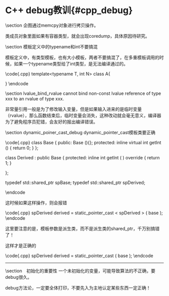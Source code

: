 C++ debug教训{#cpp_debug}
========================


\section 企图通过memcpy对象进行拷贝操作。

类成员对象里面如果有容器类型，就会出现coredump，具体原因待研究。

\section 模板定义中的typename和int不要搞混

模板定义中，有类型模板，也有大小模板，两者不要搞混了，在多重模板调用的时候，如果一个typename类型给了int类型，是无法编译通过的。

\code{.cpp}
template<typename T, int N>
class A{

}
\endcode


\section lvalue_bind_rvalue cannot bind non-const lvalue reference of type xxx to an rvalue of type xxx.

非常量引用一般是为了修改输入变量，但是如果输入进来的是临时变量（rvalue），那么函数结束后，临时变量会消失，这种改动就会毫无意义，编译器为了避免程序员犯错，会友好的报出编译错误。

\section dynamic_poiner_cast_debug dynamic_pointer_cast模板类要正确

\code{.cpp}
class Base {
public:
    Base (){};
protected:
    inline virtual int getInt () { return 0; }
};

class Derived : public Base {
protected:
    inline int getInt ( ) override { return 1; }

};

typedef std::shared_ptr<Base> spBase;
typedef std::shared_ptr<Derived> spDerived;

\endcode

这时候如果这样操作，则会报错

\code{.cpp}
spDerived derived = static_pointer_cast < spDerived > ( base );
\endcode

这里要注意的是，模板参数是派生类，而不是派生类的shared_ptr，千万别搞错了！

这样才是正确的

\code{.cpp}
spDerived derived = static_pointer_cast <Derived> ( base );
\endcode

<hr>
\section　初始化的重要性
一个未初始化的变量，可能导致算法的不正确，要debug很久。

debug方法论，一定要全体打印，不要先入为主地认定某些东西一定正确！

